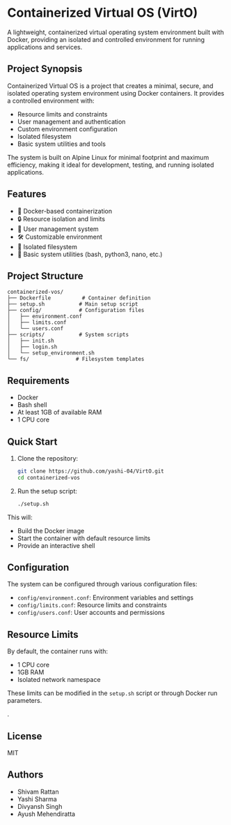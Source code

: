 # Containerized Virtual OS (VirtO)

A lightweight, containerized virtual operating system environment built with Docker, providing an isolated and controlled environment for running applications and services.

## Project Synopsis

Containerized Virtual OS is a project that creates a minimal, secure, and isolated operating system environment using Docker containers. It provides a controlled environment with:

- Resource limits and constraints
- User management and authentication
- Custom environment configuration
- Isolated filesystem
- Basic system utilities and tools

The system is built on Alpine Linux for minimal footprint and maximum efficiency, making it ideal for development, testing, and running isolated applications.

## Features

- 🐳 Docker-based containerization
- 🔒 Resource isolation and limits
- 👤 User management system
- 🛠️ Customizable environment
- 📁 Isolated filesystem
- 🔧 Basic system utilities (bash, python3, nano, etc.)

## Project Structure

```
containerized-vos/
├── Dockerfile          # Container definition
├── setup.sh           # Main setup script
├── config/            # Configuration files
│   ├── environment.conf
│   ├── limits.conf
│   └── users.conf
├── scripts/           # System scripts
│   ├── init.sh
│   ├── login.sh
│   └── setup_environment.sh
└── fs/               # Filesystem templates
```

## Requirements

- Docker
- Bash shell
- At least 1GB of available RAM
- 1 CPU core

## Quick Start

1. Clone the repository:
   ```bash
   git clone https://github.com/yashi-04/VirtO.git
   cd containerized-vos
   ```

2. Run the setup script:
   ```bash
   ./setup.sh
   ```

This will:
- Build the Docker image
- Start the container with default resource limits
- Provide an interactive shell

## Configuration

The system can be configured through various configuration files:

- `config/environment.conf`: Environment variables and settings
- `config/limits.conf`: Resource limits and constraints
- `config/users.conf`: User accounts and permissions

## Resource Limits

By default, the container runs with:
- 1 CPU core
- 1GB RAM
- Isolated network namespace

These limits can be modified in the `setup.sh` script or through Docker run parameters.

.

## License
MIT 

## Authors

* Shivam Rattan
* Yashi Sharma
* Divyansh Singh
* Ayush Mehendiratta
